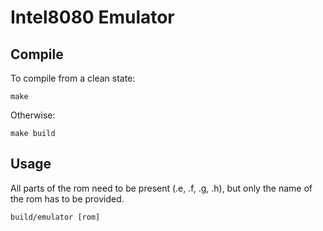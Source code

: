 # Intel8080 Emulator

## Compile

To compile from a clean state:
```
make
```

Otherwise:
```
make build
```

## Usage

All parts of the rom need to be present (.e, .f, .g, .h), but only the name of the 
rom has to be provided.
```
build/emulator [rom]
```
